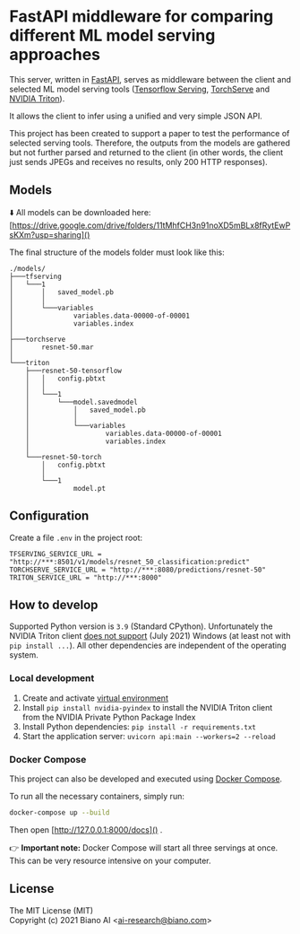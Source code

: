 # FastAPI middleware for comparing different ML model serving approaches

This server, written in [FastAPI](https://fastapi.tiangolo.com/), serves as middleware between the client and selected ML model serving tools ([Tensorflow Serving](https://github.com/tensorflow/serving), [TorchServe](https://github.com/pytorch/serve) and [NVIDIA Triton](https://github.com/triton-inference-server/server)).

It allows the client to infer using a unified and very simple JSON API.

This project has been created to support a paper to test the performance of selected serving tools. Therefore, the outputs from the models are gathered but not further parsed and returned to the client (in other words, the client just sends JPEGs and receives no results, only 200 HTTP responses).


## Models

:arrow_down: All models can be downloaded here: [https://drive.google.com/drive/folders/11tMhfCH3n91noXD5mBLx8fRytEwPsKXm?usp=sharing]()

The final structure of the models folder must look like this:

```
./models/
├───tfserving
│   └───1
│       │   saved_model.pb
│       │
│       └───variables
│               variables.data-00000-of-00001
│               variables.index
│
├───torchserve
│       resnet-50.mar
│
└───triton
    ├───resnet-50-tensorflow
    │   │   config.pbtxt
    │   │
    │   └───1
    │       └───model.savedmodel
    │           │   saved_model.pb
    │           │
    │           └───variables
    │                   variables.data-00000-of-00001
    │                   variables.index
    │
    └───resnet-50-torch
        │   config.pbtxt
        │
        └───1
                model.pt
```

## Configuration

Create a file `.env` in the project root:

```dotenv
TFSERVING_SERVICE_URL = "http://***:8501/v1/models/resnet_50_classification:predict"
TORCHSERVE_SERVICE_URL = "http://***:8080/predictions/resnet-50"
TRITON_SERVICE_URL = "http://***:8000"
```

## How to develop

Supported Python version is `3.9` (Standard CPython). Unfortunately the NVIDIA Triton client [does not support](https://github.com/triton-inference-server/client#download-using-python-package-installer-pip) (July 2021) Windows (at least not with `pip install ...`). All other dependencies are independent of the operating system.

### Local development

1. Create and activate [virtual environment](https://docs.python.org/3/library/venv.html)
2. Install `pip install nvidia-pyindex` to install the NVIDIA Triton client from the NVIDIA Private Python Package Index 
3. Install Python dependencies: `pip install -r requirements.txt`
4. Start the application server: `uvicorn api:main --workers=2 --reload`

### Docker Compose

This project can also be developed and executed using [Docker Compose](https://docs.docker.com/compose/).

To run all the necessary containers, simply run: 

```bash
docker-compose up --build
```

Then open [http://127.0.0.1:8000/docs]() .

:point_right: **Important note:** Docker Compose will start all three servings at once. This can be very resource intensive on your computer.

## License

The MIT License (MIT) <br>
Copyright (c) 2021 Biano AI <[ai-research@biano.com](mailto:ai-research@biano.com)>

